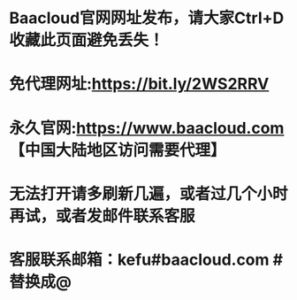 # Baacloud官网网址发布，请大家Ctrl+D收藏此页面避免丢失！

# 免代理网址:https://bit.ly/2WS2RRV

# 永久官网:https://www.baacloud.com 【中国大陆地区访问需要代理】

# 无法打开请多刷新几遍，或者过几个小时再试，或者发邮件联系客服
# 客服联系邮箱：kefu#baacloud.com #替换成@
